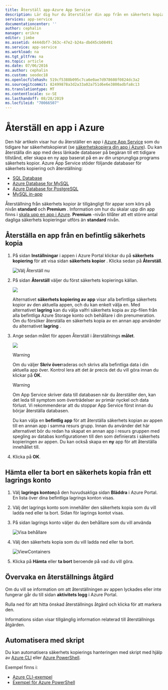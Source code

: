 ```yaml
---
title: Återställ app-Azure App Service
description: Lär dig hur du återställer din app från en säkerhets kopia.
services: app-service
documentationcenter: ''
author: cephalin
manager: erikre
editor: jimbe
ms.assetid: 4444dbf7-363c-47e2-b24a-dbd45cb08491
ms.service: app-service
ms.workload: na
ms.tgt_pltfrm: na
ms.topic: article
ms.date: 07/06/2016
ms.author: cephalin
ms.custom: seodec18
ms.openlocfilehash: 519cf5388b095c7ca6e0ae7d978608f0824dc3a2
ms.sourcegitcommit: 82499878a3d2a33a02a751d6e6e3800adbfa8c13
ms.translationtype: MT
ms.contentlocale: sv-SE
ms.lasthandoff: 08/28/2019
ms.locfileid: "70066507"
---
```

# <a name="restore-an-app-in-azure"></a>Återställ en app i Azure
Den här artikeln visar hur du återställer en app i [Azure App Service](../app-service/overview.md) som du tidigare har säkerhetskopierat (se [säkerhetskopiera din app i Azure](manage-backup.md)). Du kan återställa din app med dess länkade databaser på begäran till ett tidigare tillstånd, eller skapa en ny app baserat på en av din ursprungliga programs säkerhets kopior. Azure App Service stöder följande databaser för säkerhets kopiering och återställning:
- [SQL Database](https://azure.microsoft.com/services/sql-database/)
- [Azure Database for MySQL](https://azure.microsoft.com/services/mysql)
- [Azure Database for PostgreSQL](https://azure.microsoft.com/services/postgresql)
- [MySQL in-app](https://blogs.msdn.microsoft.com/appserviceteam/2017/03/06/announcing-general-availability-for-mysql-in-app)

Återställning från säkerhets kopior är tillgängligt för appar som körs på nivån **standard** och **Premium** . Information om hur du skalar upp din app finns i [skala upp en app i Azure](manage-scale-up.md). **Premium** -nivån tillåter att ett större antal dagliga säkerhets kopieringar utförs än **standard** nivån.

<a name="PreviousBackup"></a>

## <a name="restore-an-app-from-an-existing-backup"></a>Återställa en app från en befintlig säkerhets kopia
1. På sidan **Inställningar** i appen i Azure Portal klickar du på **säkerhets kopiering** för att visa sidan **säkerhets kopior** . Klicka sedan på **Återställ**.
   
    ![Välj Återställ nu][ChooseRestoreNow]
2. På sidan **Återställ** väljer du först säkerhets kopierings källan.
   
    ![](./media/web-sites-restore/021ChooseSource1.png)
   
    Alternativet **säkerhets kopiering av app** visar alla befintliga säkerhets kopior av den aktuella appen, och du kan enkelt välja en.
    Med alternativet **lagring** kan du välja valfri säkerhets kopia av zip-filen från alla befintliga Azure Storage konto och behållare i din prenumeration.
    Om du försöker återställa en säkerhets kopia av en annan app använder du alternativet **lagring** .
3. Ange sedan målet för appen Återställ i återställnings **målet**.
   
    ![](./media/web-sites-restore/022ChooseDestination1.png)
   
   > [!WARNING]
   > Om du väljer **Skriv över**raderas och skrivs alla befintliga data i din aktuella app över. Kontrol lera att det är precis det du vill göra innan du klickar på **OK**.
   > 
   > 
   
   > [!WARNING]
   > Om App Service skriver data till databasen när du återställer den, kan det leda till symptom som överträdelser av primär nyckel och data förlust. Vi rekommenderar att du stoppar App Service först innan du börjar återställa databasen.
   > 
   > 
   
    Du kan välja en **befintlig app** för att återställa säkerhets kopian av appen till en annan app i samma resurs grupp. Innan du använder det här alternativet bör du redan ha skapat en annan app i resurs gruppen med spegling av databas konfigurationen till den som definierats i säkerhets kopieringen av appen. Du kan också skapa en **ny** app för att återställa innehållet till.

4. Klicka på **OK**.

<a name="StorageAccount"></a>

## <a name="download-or-delete-a-backup-from-a-storage-account"></a>Hämta eller ta bort en säkerhets kopia från ett lagrings konto
1. Välj **lagrings konton**på den huvudsakliga sidan **Bläddra** i Azure Portal. En lista över dina befintliga lagrings konton visas.
2. Välj det lagrings konto som innehåller den säkerhets kopia som du vill ladda ned eller ta bort. Sidan för lagrings kontot visas.
3. På sidan lagrings konto väljer du den behållare som du vill använda
   
    ![Visa behållare][ViewContainers]
4. Välj den säkerhets kopia som du vill ladda ned eller ta bort.
   
    ![ViewContainers](./media/web-sites-restore/03ViewFiles.png)
5. Klicka på **Hämta** eller **ta bort** beroende på vad du vill göra.  

<a name="OperationLogs"></a>

## <a name="monitor-a-restore-operation"></a>Övervaka en återställnings åtgärd
Om du vill se information om att återställningen av appen lyckades eller inte fungerar går du till sidan **aktivitets logg** i Azure Portal.  
 

Rulla ned för att hitta önskad återställnings åtgärd och klicka för att markera den.

Informations sidan visar tillgänglig information relaterad till återställnings åtgärden.

## <a name="automate-with-scripts"></a>Automatisera med skript

Du kan automatisera säkerhets kopierings hanteringen med skript med hjälp av [Azure CLI](/cli/azure/install-azure-cli) eller [Azure PowerShell](/powershell/azure/overview).

Exempel finns i:

- [Azure CLI-exempel](samples-cli.md)
- [Exempel för Azure PowerShell](samples-powershell.md)

<!-- ## Next Steps
You can backup and restore App Service apps using REST API. -->


<!-- IMAGES -->
[ChooseRestoreNow]: ./media/web-sites-restore/02ChooseRestoreNow1.png
[ViewContainers]: ./media/web-sites-restore/03ViewContainers.png
